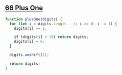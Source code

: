 ## [66 Plus One](https://leetcode.com/problems/plus-one/description/)

<!-- notecardId: 1747590106365 -->

```js
function plusOne(digits) {
  for (let i = digits.length - 1; i >= 0; i -= 1) {
    digits[i] += 1;

    if (digits[i] < 10) return digits;
    digits[i] = 0;
  }

  digits.unshift(1);

  return digits;
}
```
